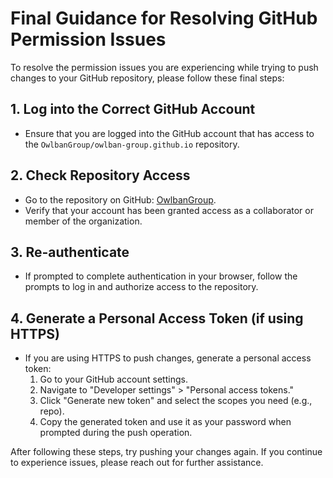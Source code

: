 # Final Guidance for Resolving GitHub Permission Issues

To resolve the permission issues you are experiencing while trying to push changes to your GitHub repository, please follow these final steps:

## 1. Log into the Correct GitHub Account
- Ensure that you are logged into the GitHub account that has access to the `OwlbanGroup/owlban-group.github.io` repository.

## 2. Check Repository Access
- Go to the repository on GitHub: [OwlbanGroup](https://github.com/OwlbanGroup/owlban-group.github.io).
- Verify that your account has been granted access as a collaborator or member of the organization.

## 3. Re-authenticate
- If prompted to complete authentication in your browser, follow the prompts to log in and authorize access to the repository.

## 4. Generate a Personal Access Token (if using HTTPS)
- If you are using HTTPS to push changes, generate a personal access token:
  1. Go to your GitHub account settings.
  2. Navigate to "Developer settings" > "Personal access tokens."
  3. Click "Generate new token" and select the scopes you need (e.g., repo).
  4. Copy the generated token and use it as your password when prompted during the push operation.

After following these steps, try pushing your changes again. If you continue to experience issues, please reach out for further assistance.
